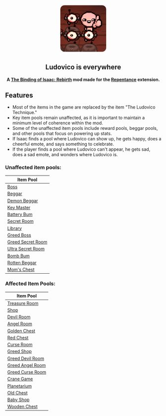 <h1 align="center">
    <img src="resources/logo-github.png" height="150">
</h1>

<!-- Project Description -->
<h2 align="center">Ludovico is everywhere</h2>
<h4 align="center">A <a href="https://store.steampowered.com/app/250900/The_Binding_of_Isaac_Rebirth/">The Binding of Isaac: Rebirth</a> mod made for the <a href="https://store.steampowered.com/app/1426300/The_Binding_of_Isaac_Repentance/">Repentance</a> extension.</h4>

## Features

- Most of the items in the game are replaced by the item "The Ludovico Technique."
- Key item pools remain unaffected, as it is important to maintain a minimum level of coherence within the mod.
- Some of the unaffected item pools include reward pools, beggar pools, and other pools that focus on powering up stats.
- If Isaac finds a pool where Ludovico can show up, he gets happy, does a cheerful emote, and says something to celebrate.
- If the player finds a pool where Ludovico can't appear, he gets sad, does a sad emote, and wonders where Ludovico is.

### Unaffected item pools:
| Item Pool                                                                                             |
|-------------------------------------------------------------------------------------------------------|
| [Boss](https://bindingofisaacrebirth.fandom.com/wiki/Boss_(Item_Pool))                                |
| [Beggar](https://bindingofisaacrebirth.fandom.com/wiki/Beggar_(Item_Pool))                            |
| [Demon Beggar](https://bindingofisaacrebirth.fandom.com/wiki/Devil_Beggar_(Item_Pool))                |
| [Key Master](https://bindingofisaacrebirth.fandom.com/wiki/Key_Master_(Item_Pool))                    |
| [Battery Bum](https://bindingofisaacrebirth.fandom.com/wiki/Battery_Bum_(Item_Pool))                  |
| [Secret Room](https://bindingofisaacrebirth.fandom.com/wiki/Secret_Room_(Item_Pool))                  |
| [Library](https://bindingofisaacrebirth.fandom.com/wiki/Library_(Item_Pool))                          |
| [Greed Boss](https://bindingofisaacrebirth.fandom.com/wiki/Boss_(Greed_Mode_Item_Pool))               |
| [Greed Secret Room](https://bindingofisaacrebirth.fandom.com/wiki/Secret_Room_(Greed_Mode_Item_Pool)) |
| [Ultra Secret Room](https://bindingofisaacrebirth.fandom.com/wiki/Ultra_Secret_Room_(Item_Pool))      |
| [Bomb Bum](https://bindingofisaacrebirth.fandom.com/wiki/Bomb_Bum_(Item_Pool))                        |
| [Rotten Beggar](https://bindingofisaacrebirth.fandom.com/wiki/Rotten_Beggar_(Item_Pool))              |
| [Mom's Chest](https://bindingofisaacrebirth.fandom.com/wiki/Mom%27s_Chest_(Item_Pool))                |

### Affected Item Pools:
| Item Pool                                                                                           |
|-----------------------------------------------------------------------------------------------------|
| [Treasure Room](https://bindingofisaacrebirth.fandom.com/wiki/Treasure_Room_(Item_Pool))            |
| [Shop](https://bindingofisaacrebirth.fandom.com/wiki/Shop_(Item_Pool))                              |
| [Devil Room](https://bindingofisaacrebirth.fandom.com/wiki/Devil_Room_(Item_Pool))                  |
| [Angel Room](https://bindingofisaacrebirth.fandom.com/wiki/Angel_Room_(Item_Pool))                  |
| [Golden Chest](https://bindingofisaacrebirth.fandom.com/wiki/Golden_Chest_(Item_Pool))              |
| [Red Chest](https://bindingofisaacrebirth.fandom.com/wiki/Red_Chest_(Item_Pool))                    |
| [Curse Room](https://bindingofisaacrebirth.fandom.com/wiki/Curse_Room_(Item_Pool))                  |
| [Greed Shop](https://bindingofisaacrebirth.fandom.com/wiki/Shop_(Greed_Mode_Item_Pool))             |
| [Greed Devil Room](https://bindingofisaacrebirth.fandom.com/wiki/Devil_Room_(Greed_Mode_Item_Pool)) |
| [Greed Angel Room](https://bindingofisaacrebirth.fandom.com/wiki/Angel_Room_(Greed_Mode_Item_Pool)) |
| [Greed Curse Room](https://bindingofisaacrebirth.fandom.com/wiki/Curse_Room_(Greed_Mode_Item_Pool)) |
| [Crane Game](https://bindingofisaacrebirth.fandom.com/wiki/Crane_Game_(Item_Pool))                  |
| [Planetarium](https://bindingofisaacrebirth.fandom.com/wiki/Planetarium_(Item_Pool))                |
| [Old Chest](https://bindingofisaacrebirth.fandom.com/wiki/Old_Chest_(Item_Pool))                    |
| [Baby Shop](https://bindingofisaacrebirth.fandom.com/wiki/Baby_Shop_(Item_Pool))                    |
| [Wooden Chest](https://bindingofisaacrebirth.fandom.com/wiki/Wooden_Chest_(Item_Pool))              |